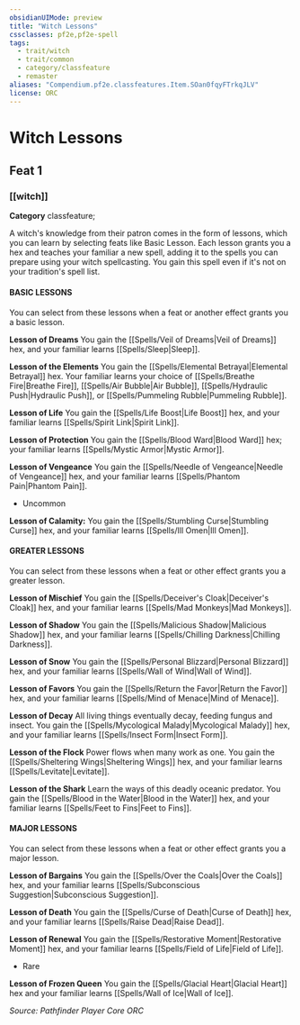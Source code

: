 ```yaml
---
obsidianUIMode: preview
title: "Witch Lessons"
cssclasses: pf2e,pf2e-spell
tags:
  - trait/witch
  - trait/common
  - category/classfeature
  - remaster
aliases: "Compendium.pf2e.classfeatures.Item.SOan0fqyFTrkqJLV"
license: ORC
---
```

# Witch Lessons
## Feat 1
### [[witch]]

**Category** classfeature; 




A witch's knowledge from their patron comes in the form of lessons, which you can learn by selecting feats like Basic Lesson. Each lesson grants you a hex and teaches your familiar a new spell, adding it to the spells you can prepare using your witch spellcasting. You gain this spell even if it's not on your tradition's spell list.

#### **BASIC LESSONS**

You can select from these lessons when a feat or another effect grants you a basic lesson.

**Lesson of Dreams** You gain the [[Spells/Veil of Dreams|Veil of Dreams]] hex, and your familiar learns [[Spells/Sleep|Sleep]].

**Lesson of the Elements** You gain the [[Spells/Elemental Betrayal|Elemental Betrayal]] hex. Your familiar learns your choice of [[Spells/Breathe Fire|Breathe Fire]], [[Spells/Air Bubble|Air Bubble]], [[Spells/Hydraulic Push|Hydraulic Push]], or [[Spells/Pummeling Rubble|Pummeling Rubble]].

**Lesson of Life** You gain the [[Spells/Life Boost|Life Boost]] hex, and your familiar learns [[Spells/Spirit Link|Spirit Link]].

**Lesson of Protection** You gain the [[Spells/Blood Ward|Blood Ward]] hex; your familiar learns [[Spells/Mystic Armor|Mystic Armor]].

**Lesson of Vengeance** You gain the [[Spells/Needle of Vengeance|Needle of Vengeance]] hex, and your familiar learns [[Spells/Phantom Pain|Phantom Pain]].

*   Uncommon

**Lesson of Calamity:** You gain the [[Spells/Stumbling Curse|Stumbling Curse]] hex, and your familiar learns [[Spells/Ill Omen|Ill Omen]].

#### **GREATER LESSONS**

You can select from these lessons when a feat or other effect grants you a greater lesson.

**Lesson of Mischief** You gain the [[Spells/Deceiver's Cloak|Deceiver's Cloak]] hex, and your familiar learns [[Spells/Mad Monkeys|Mad Monkeys]].

**Lesson of Shadow** You gain the [[Spells/Malicious Shadow|Malicious Shadow]] hex, and your familiar learns [[Spells/Chilling Darkness|Chilling Darkness]].

**Lesson of Snow** You gain the [[Spells/Personal Blizzard|Personal Blizzard]] hex, and your familiar learns [[Spells/Wall of Wind|Wall of Wind]].

**Lesson of Favors** You gain the [[Spells/Return the Favor|Return the Favor]] hex, and your familiar learns [[Spells/Mind of Menace|Mind of Menace]].

**Lesson of Decay** All living things eventually decay, feeding fungus and insect. You gain the [[Spells/Mycological Malady|Mycological Malady]] hex, and your familiar learns [[Spells/Insect Form|Insect Form]].

**Lesson of the Flock** Power flows when many work as one. You gain the [[Spells/Sheltering Wings|Sheltering Wings]] hex, and your familiar learns [[Spells/Levitate|Levitate]].

**Lesson of the Shark** Learn the ways of this deadly oceanic predator. You gain the [[Spells/Blood in the Water|Blood in the Water]] hex, and your familiar learns [[Spells/Feet to Fins|Feet to Fins]].

#### **MAJOR LESSONS**

You can select from these lessons when a feat or other effect grants you a major lesson.

**Lesson of Bargains** You gain the [[Spells/Over the Coals|Over the Coals]] hex, and your familiar learns [[Spells/Subconscious Suggestion|Subconscious Suggestion]].

**Lesson of Death** You gain the [[Spells/Curse of Death|Curse of Death]] hex, and your familiar learns [[Spells/Raise Dead|Raise Dead]].

**Lesson of Renewal** You gain the [[Spells/Restorative Moment|Restorative Moment]] hex, and your familiar learns [[Spells/Field of Life|Field of Life]].

*   Rare

**Lesson of Frozen Queen** You gain the [[Spells/Glacial Heart|Glacial Heart]] hex and your familiar learns [[Spells/Wall of Ice|Wall of Ice]].

*Source: Pathfinder Player Core*
*ORC*